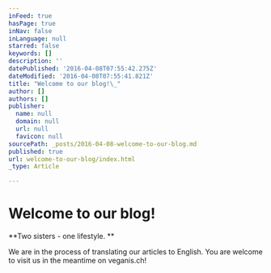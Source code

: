```yaml
---
inFeed: true
hasPage: true
inNav: false
inLanguage: null
starred: false
keywords: []
description: ''
datePublished: '2016-04-08T07:55:42.275Z'
dateModified: '2016-04-08T07:55:41.821Z'
title: "Welcome to our blog!\_"
author: []
authors: []
publisher:
  name: null
  domain: null
  url: null
  favicon: null
sourcePath: _posts/2016-04-08-welcome-to-our-blog.md
published: true
url: welcome-to-our-blog/index.html
_type: Article

---
```

# Welcome to our blog! 

**Two sisters - one lifestyle. **

We are in the process of translating our articles to English. You are welcome to visit us in the meantime on veganis.ch!